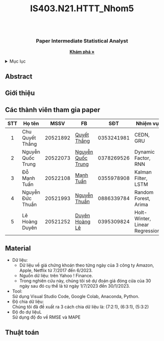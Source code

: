 # <h1 align="center">IS403.N21.HTTT_Nhom5<h1>

  
<!-- PROJECT LOGO -->
<br />
<div align="center">
  <a href="">
  </a>

  <h3 align="center">Paper Intermediate Statistical Analyst</h3>

  <p align="center">
    <a href="https://github.com/QuocTrungNQT/IS403.N21.HTTT_Nhom5"><strong>Khám phá »</strong></a>
  </p>
</div>

  
  
  <!-- TABLE OF CONTENTS -->
<details>
  <summary>Mục lục</summary>
  <ol>
    <li>
      <a href="#abtract">Abtract</a>
    </li>
    <li>
      <a href="#introduce">Giới thiệu</a>
    </li>
    <li><a href="#memeberslist">Danh sách thành viên</a></li>
    <li>
      <a href="#material">Nguồn</a>
    </li>
    <li><a href="#model">Thuật toán</a></li>
  </ol>
</details>
  
  
  <!-- ABOUT THE PROJECT -->
## <h2 id="abstract">Abstract</h2>
## <h2 id="introduce">Giới thiệu</h2>
## <h2 id="memberslist">Các thành viên tham gia paper</h2>
 
| STT| Họ tên            | MSSV     | FB                                                                           |   SĐT     |            Nhiệm vụ            |
|:--:|-------------------|----------|------------------------------------------------------------------------------|-----------|--------------------------------|
| 1  | Chu Quyết Thắng   | 20521892 |[Quyết Thắng](https://www.facebook.com/chuquyetthang2952)                     |0353241981 | CEDN, GRU                      |
| 2  | Nguyễn Quốc Trung | 20522073 |[Nguyễn Quốc Trung](https://www.facebook.com/QuocTrung.0101)                  |0378269526 | Dynamic Factor, RNN            | 
| 3  | Đỗ Mạnh Tuấn      | 20522108 |[Mạnh Tuấn](https://www.facebook.com/23072002td)                              |0355978908 | Kalman Filter, LSTM            |
| 4  | Nguyễn Đức Thuần  | 20521993 |[Nguyễn Thuần](https://www.facebook.com/profile.php?id=100091965523539)       |0886339784 | Random Forest, Arima           |
| 5  | Lê Hoàng Duyên    | 20521252 |[Duyên Hoàng Lê](https://www.facebook.com/profile.php?id=100012111349079)     |0395309824 | Holt-Winter, Linear Regression |
## <h2 id="material">Material</h2>
- Dữ liệu:<br/>
  + Dữ liệu về giá chứng khoán theo từng ngày của 3 công ty Amazon, Apple, Netflix từ 7/2017 đến 6/2023. <br/>
  + Nguồn dữ liệu: trên Yahoo ! Finance. <br/>
  + Trong nghiên cứu này, chúng tôi sẽ dự đoán giá đóng cửa của 30 ngày sau đó cụ thể là từ ngày 1/7/2023 đến 30/1/2023. <br/>
- Tool: <br/>
  Sử dụng Visual Studio Code, Google Colab, Anaconda, Python. <br/>
- Độ chia dữ liệu: <br/>
  Chúng tôi đã đề xuất ra 3 cách chia dữ liệu là: (7:2:1), (6:3:1), (5:3:2) <br/>
- Độ đo dự liệuL <br/>
  Sử dụng độ đo về RMSE và MAPE <br/>
## <h2 id="model">Thuật toán</h2>
